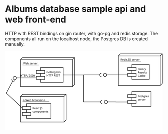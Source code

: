 # Albums database sample api and web front-end

HTTP with REST bindings on gin router, with go-pg and redis storage.
The components all run on the localhost node, the Postgres DB is created manually.

![image info](./Diagram1.svg)
